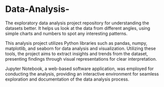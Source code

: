 # Data-Analysis-

The exploratory data analysis project repository for understanding the datasets better. It helps us look at the data from different angles, using simple charts and numbers to spot any interesting patterns.

This analysis project utilizes Python libraries such as pandas, numpy, matplotlib, and seaborn for data analysis and visualization.
Utilizing these tools, the project aims to extract insights and trends from the dataset, presenting findings through visual representations for clear interpretation.

Jupyter Notebook, a web-based software application, was employed for conducting the analysis, providing an interactive environment for seamless exploration and documentation of the data analysis process.
